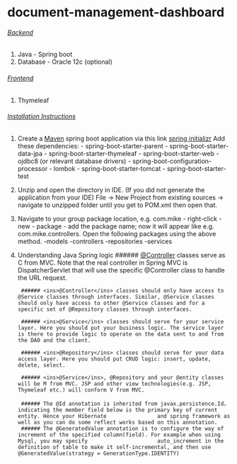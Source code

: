 # document-management-dashboard
###### <ins>Backend</ins>
1. Java - Spring boot
2. Database - Oracle 12c (optional)

###### <ins>Frontend</ins>
1. Thymeleaf

###### <ins>Installation Instructions</ins>
1. Create a [Maven](https://maven.apache.org/what-is-maven.html) spring boot application via this link [spring initializr](https://start.spring.io/)
        Add these dependencies:
        - spring-boot-starter-parent
        - spring-boot-starter-data-jpa
        - spring-boot-starter-thymeleaf
        - spring-boot-starter-web
        - ojdbc8 (or relevant database drivers)
        - spring-boot-configuration-processor
        - lombok
        - spring-boot-starter-tomcat
        - spring-boot-starter-test
      
2. Unzip and open the directory in IDE. (If you did not generate the application from your IDE)
        File -> New Project from existing sources -> navigate to unzipped folder until you get to POM.xml then open that.

3. Navigate to your group package location, e.g. com.mike - right-click - new - package - add the package name;
        now it will appear like e.g. com.mike.controllers. Open the following packages using the above method.
        -models
        -controllers
        -repositories
        -services
        
4. Understanding Java Spring logic
        ###### <ins>@Controller</ins> classes serve as C from MVC. Note that the real controller in Spring MVC is DispatcherServlet that will use the specific @Controller class to handle the URL request.

        ###### <ins>@Controller</ins> classes should only have access to @Service classes through interfaces. Similar, @Service classes should only have access to other @Service classes and for a specific set of @Repository classes through interfaces.

        ###### <ins>@Service</ins> classes should serve for your service layer. Here you should put your business logic. The service layer is there to provide logic to operate on the data sent to and from the DAO and the client.

        ###### <ins>@Repository</ins> classes should serve for your data access layer. Here you should put CRUD logic: insert, update, delete, select.

        ###### <ins>@Service</ins>, @Repository and your @entity classes will be M from MVC. JSP and other view technologies(e.g. JSP, Thymeleaf etc.) will conform V from MVC.

        ###### The @Id annotation is inherited from javax.persistence.Id， indicating the member field below is the primary key of current entity. Hence your Hibernate                and spring framework as well as you can do some reflect works based on this annotation.
        ###### The @GeneratedValue annotation is to configure the way of increment of the specified column(field). For example when using Mysql, you may specify                      auto_increment in the definition of table to make it self-incremental, and then use @GeneratedValue(strategy = GenerationType.IDENTITY)


        
        


